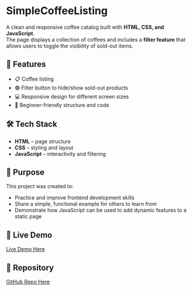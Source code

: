 # SimpleCoffeeListing  

A clean and responsive coffee catalog built with **HTML, CSS, and JavaScript**.  
The page displays a collection of coffees and includes a **filter feature** that allows users to toggle the visibility of sold-out items.  

## 🚀 Features  
- 📋 Coffee listing
- 🟢 Filter button to hide/show sold-out products  
- 💻 Responsive design for different screen sizes  
- 🔑 Beginner-friendly structure and code  

## 🛠️ Tech Stack  
- **HTML** – page structure  
- **CSS** – styling and layout  
- **JavaScript** – interactivity and filtering  

## 🎯 Purpose  
This project was created to:  
- Practice and improve frontend development skills  
- Share a simple, functional example for others to learn from  
- Demonstrate how JavaScript can be used to add dynamic features to a static page  

## 🔗 Live Demo  
[Live Demo Here](https://mohammadzali2005.github.io/SimpleCoffeeListing/)  

## 📂 Repository  
[GitHub Repo Here](https://github.com/mohammadzali2005/SimpleCoffeeListing)  

